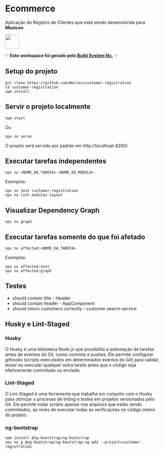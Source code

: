 # Ecommerce

Aplicação de Registro de Clientes que está sendo desenvolvida para **Maxicon**.

<a alt="Nx logo" href="https://nx.dev" target="_blank" rel="noreferrer"><img src="https://raw.githubusercontent.com/nrwl/nx/master/images/nx-logo.png" width="45"></a>

✨ **Este workspace foi gerado pelo [Build System Nx.](https://nx.dev)** ✨

## Setup do projeto

```
git clone https://github.com/Werisu/customer-registration
cd customer-registration
npm install
```

## Servir o projeto localmente

```
npm start
```

Ou

```
npx nx serve
```

O projeto será servido por padrão em http://localhost:4200/.

## Executar tarefas independentes

```
npx nx <NOME_DA_TAREFA> <NOME_DO_MODULO>
```

Exemplos:

```
npx nx test customer-registration
npx nx lint modules-layout
```

## Visualizar Dependency Graph

```
npx nx graph
```

## Executar tarefas somente do que foi afetado

```
npx nx affected:<NOME_DA_TAREFA>
```

Exemplos:

```
npx nx affected:test
npx nx affected:graph
```

## Testes

- should contain title - Header
- should contain header - AppComponent
- should return customers correctly - customer search service

## Husky e Lint-Staged

### Husky

O Husky é uma biblioteca Node.js que possibilita a automação de tarefas antes de eventos do Git, como commits e pushes. Ele permite configurar githooks (scripts executados em determinados eventos do Git) para validar, testar ou executar qualquer outra tarefa antes que o código seja efetivamente commitado ou enviado.

### Lint-Staged

O Lint-Staged é uma ferramenta que trabalha em conjunto com o Husky para otimizar o processo de linting e testes em projetos versionados pelo Git. Ele permite rodar scripts apenas nos arquivos que estão sendo commitados, ao invés de executar todas as verificações no código inteiro do projeto.

### ng-bootstrap

```
npm install @ng-bootstrap/ng-bootstrap
npx nx g @ng-bootstrap/ng-bootstrap:ng-add --project=customer-registration
```
